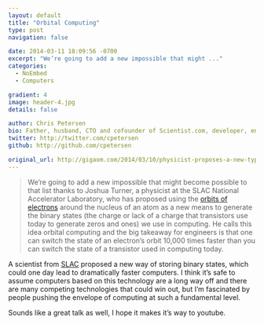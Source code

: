 ```yaml
---
layout: default
title: "Orbital Computing"
type: post
navigation: false

date: 2014-03-11 18:09:56 -0700
excerpt: "We’re going to add a new impossible that might ..."
categories:
  - NoEmbed
  - Computers

gradient: 4
image: header-4.jpg
details: false

author: Chris Petersen
bio: Father, husband, CTO and cofounder of Scientist.com, developer, entrepreneur and technologist.
twitter: http://twitter.com/cpetersen
github: http://github.com/cpetersen

original_url: http://gigaom.com/2014/03/10/physicist-proposes-a-new-type-of-computing-at-sxsw-check-out-orbital-computing/
---
```





 >  We’re going to add a new impossible that might become possible to that list thanks to Joshua Turner, a physicist at the SLAC National Accelerator Laboratory, who has proposed using the  [orbits of electrons](http://en.wikipedia.org/wiki/Electron_configuration)  around the nucleus of an atom as a new means to generate the binary states (the charge or lack of a charge that transistors use today to generate zeros and ones) we use in computing. He calls this idea orbital computing and the big takeaway for engineers is that one can switch the state of an electron’s orbit 10,000 times faster than you can switch the state of a transistor used in computing today. 

 A scientist from  [SLAC](https://www6.slac.stanford.edu)  proposed a new way of storing binary states, which could one day lead to dramatically faster computers. I think it’s safe to assume computers based on this technology are a long way off and there are many competing technologies that could win out, but I’m fascinated by people pushing the envelope of computing at such a fundamental level. 

 Sounds like a great talk as well, I hope it makes it’s way to youtube. 

 
